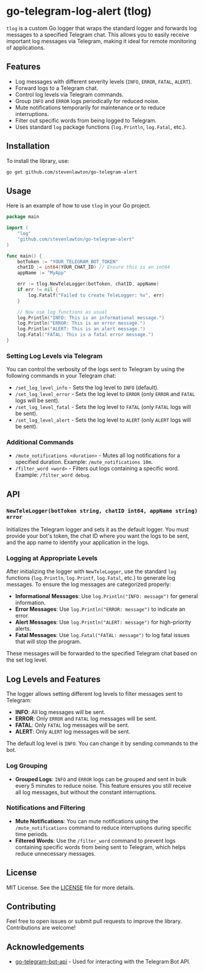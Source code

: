 
# go-telegram-log-alert (tlog)

`tlog` is a custom Go logger that wraps the standard logger and forwards log messages to a specified Telegram chat. This allows you to easily receive important log messages via Telegram, making it ideal for remote monitoring of applications.

## Features

- Log messages with different severity levels (`INFO`, `ERROR`, `FATAL`, `ALERT`).
- Forward logs to a Telegram chat.
- Control log levels via Telegram commands.
- Group `INFO` and `ERROR` logs periodically for reduced noise.
- Mute notifications temporarily for maintenance or to reduce interruptions.
- Filter out specific words from being logged to Telegram.
- Uses standard `log` package functions (`log.Println`, `log.Fatal`, etc.).

## Installation

To install the library, use:

```sh
go get github.com/stevenlawton/go-telegram-alert
```

## Usage

Here is an example of how to use `tlog` in your Go project.

```go
package main

import (
    "log"
    "github.com/stevenlawton/go-telegram-alert"
)

func main() {
    botToken := "YOUR_TELEGRAM_BOT_TOKEN"
    chatID := int64(YOUR_CHAT_ID) // Ensure this is an int64
    appName := "MyApp"

    err := tlog.NewTeleLogger(botToken, chatID, appName)
    if err != nil {
        log.Fatalf("Failed to create TeleLogger: %v", err)
    }

    // Now use log functions as usual
    log.Println("INFO: This is an informational message.")
    log.Println("ERROR: This is an error message.")
    log.Println("ALERT: This is an alert message.")
    log.Fatal("FATAL: This is a fatal error message.")
}
```

### Setting Log Levels via Telegram

You can control the verbosity of the logs sent to Telegram by using the following commands in your Telegram chat:

- `/set_log_level_info` - Sets the log level to `INFO` (default).
- `/set_log_level_error` - Sets the log level to `ERROR` (only `ERROR` and `FATAL` logs will be sent).
- `/set_log_level_fatal` - Sets the log level to `FATAL` (only `FATAL` logs will be sent).
- `/set_log_level_alert` - Sets the log level to `ALERT` (only `ALERT` logs will be sent).

### Additional Commands

- `/mute_notifications <duration>` - Mutes all log notifications for a specified duration. Example: `/mute_notifications 10m`.
- `/filter_word <word>` - Filters out logs containing a specific word. Example: `/filter_word debug`.

## API

### `NewTeleLogger(botToken string, chatID int64, appName string) error`

Initializes the Telegram logger and sets it as the default logger. You must provide your bot's token, the chat ID where you want the logs to be sent, and the app name to identify your application in the logs.

### Logging at Appropriate Levels

After initializing the logger with `NewTeleLogger`, use the standard `log` functions (`log.Println`, `log.Printf`, `log.Fatal`, etc.) to generate log messages. To ensure the log messages are categorized properly:

- **Informational Messages**: Use `log.Println("INFO: message")` for general information.
- **Error Messages**: Use `log.Println("ERROR: message")` to indicate an error.
- **Alert Messages**: Use `log.Println("ALERT: message")` for high-priority alerts.
- **Fatal Messages**: Use `log.Fatal("FATAL: message")` to log fatal issues that will stop the program.

These messages will be forwarded to the specified Telegram chat based on the set log level.

## Log Levels and Features

The logger allows setting different log levels to filter messages sent to Telegram:

- **INFO**: All log messages will be sent.
- **ERROR**: Only `ERROR` and `FATAL` log messages will be sent.
- **FATAL**: Only `FATAL` log messages will be sent.
- **ALERT**: Only `ALERT` log messages will be sent.

The default log level is `INFO`. You can change it by sending commands to the bot.

### Log Grouping

- **Grouped Logs**: `INFO` and `ERROR` logs can be grouped and sent in bulk every 5 minutes to reduce noise. This feature ensures you still receive all log messages, but without the constant interruptions.

### Notifications and Filtering

- **Mute Notifications**: You can mute notifications using the `/mute_notifications` command to reduce interruptions during specific time periods.
- **Filtered Words**: Use the `/filter_word` command to prevent logs containing specific words from being sent to Telegram, which helps reduce unnecessary messages.

## License

MIT License. See the [LICENSE](LICENSE) file for more details.

## Contributing

Feel free to open issues or submit pull requests to improve the library. Contributions are welcome!

## Acknowledgements

- [go-telegram-bot-api](https://github.com/go-telegram-bot-api/telegram-bot-api) - Used for interacting with the Telegram Bot API.
